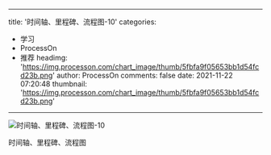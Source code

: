 
---
title: '时间轴、里程碑、流程图-10'
categories: 
 - 学习
 - ProcessOn
 - 推荐
headimg: 'https://img.processon.com/chart_image/thumb/5fbfa9f05653bb1d54fcd23b.png'
author: ProcessOn
comments: false
date: 2021-11-22 07:20:48
thumbnail: 'https://img.processon.com/chart_image/thumb/5fbfa9f05653bb1d54fcd23b.png'
---

<div>   
<img class="thumb" alt="时间轴、里程碑、流程图-10" src="https://img.processon.com/chart_image/thumb/5fbfa9f05653bb1d54fcd23b.png" referrerpolicy="no-referrer">
<p>时间轴、里程碑、流程图</p>  
</div>
            